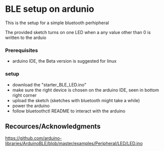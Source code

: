 
# BLE setup on ardunio

This is the setup for a simple bluetooth perhipheral

The provided sketch turns on one LED when a any value other than 0 is written to the arduio


### Prerequisites

- arduino IDE, the Beta version is suggested for linux


### setup

- download the "starter_BLE_LED.ino" 
- make sure the right device is chosen on the arduino IDE, seen in bottom right corner
- upload the sketch (sketches with bluetooth might take a while)
- power the arduino
- follow bluetoothctl README to interact with the arduino


## Recources/Acknowledgments

https://github.com/arduino-libraries/ArduinoBLE/blob/master/examples/Peripheral/LED/LED.ino
